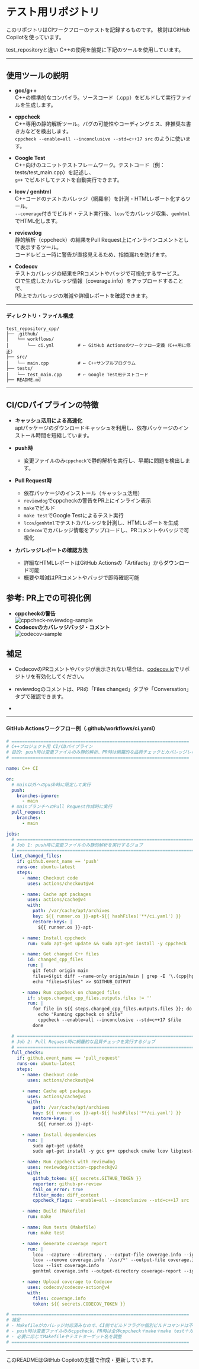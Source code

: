 # テスト用リポジトリ

このリポジトリはCIワークフローのテストを記録するものです。
検討はGitHub Copilotを使っています。

test_repositoryと違い
C++の使用を前提に下記のツールを使用しています。

---
## 使用ツールの説明

- **gcc/g++**  
  C++の標準的なコンパイラ。ソースコード（.cpp）をビルドして実行ファイルを生成します。

- **cppcheck**  
  C++専用の静的解析ツール。バグの可能性やコーディングミス、非推奨な書き方などを検出します。  
  `cppcheck --enable=all --inconclusive --std=c++17 src` のように使います。

- **Google Test**  
  C++向けのユニットテストフレームワーク。テストコード（例：tests/test_main.cpp）を記述し、  
  `g++` でビルドしてテストを自動実行できます。

- **lcov / genhtml**  
  C++コードのテストカバレッジ（網羅率）を計測・HTMLレポート化するツール。  
  `--coverage`付きでビルド・テスト実行後、`lcov`でカバレッジ収集、`genhtml`でHTML化します。

- **reviewdog**  
  静的解析（cppcheck）の結果をPull Request上にインラインコメントとして表示するツール。  
  コードレビュー時に警告が直接見えるため、指摘漏れを防げます。

- **Codecov**  
  テストカバレッジの結果をPRコメントやバッジで可視化するサービス。  
  CIで生成したカバレッジ情報（coverage.info）をアップロードすることで、  
  PR上でカバレッジの増減や詳細レポートを確認できます。


---
#### ディレクトリ・ファイル構成

```
test_repository_cpp/
├── .github/
│   └── workflows/
│       └── ci.yml         # ← GitHub Actionsのワークフロー定義（C++用に修正）
├── src/
│   └── main.cpp           # ← C++サンプルプログラム
├── tests/
│   └── test_main.cpp      # ← Google Test用テストコード
├── README.md

```

---
## CI/CDパイプラインの特徴

- **キャッシュ活用による高速化**  
  aptパッケージのダウンロードキャッシュを利用し、依存パッケージのインストール時間を短縮しています。

- **push時**  
  - 変更ファイルのみ`cppcheck`で静的解析を実行し、早期に問題を検出します。

- **Pull Request時**  
  - 依存パッケージのインストール（キャッシュ活用）
  - `reviewdog`でcppcheckの警告をPR上にインライン表示
  - `make`でビルド
  - `make test`でGoogle Testによるテスト実行
  - `lcov`/`genhtml`でテストカバレッジを計測し、HTMLレポートを生成
  - `Codecov`でカバレッジ情報をアップロードし、PRコメントやバッジで可視化

- **カバレッジレポートの確認方法**  
  - 詳細なHTMLレポートはGitHub Actionsの「Artifacts」からダウンロード可能
  - 概要や増減はPRコメントやバッジで即時確認可能

## 参考: PR上での可視化例

- **cppcheckの警告**  
  ![cppcheck-reviewdog-sample](https://user-images.githubusercontent.com/12345678/xxxxxx/reviewdog-cppcheck-sample.png)
- **Codecovのカバレッジバッジ・コメント**  
  ![codecov-sample](https://user-images.githubusercontent.com/12345678/xxxxxx/codecov-sample.png)


## 補足

- CodecovのPRコメントやバッジが表示されない場合は、[codecov.io](https://codecov.io/)でリポジトリを有効化してください。
- reviewdogのコメントは、PRの「Files changed」タブや「Conversation」タブで確認できます。

-

---
#### GitHub Actionsワークフロー例（.github/workflows/ci.yaml）

```yaml
# ===================================================================
# C++プロジェクト用 CI/CDパイプライン
# 目的: push時は変更ファイルのみ静的解析、PR時は網羅的な品質チェックとカバレッジレポート生成
# ===================================================================

name: C++ CI

on:
  # main以外へのpush時に限定して実行
  push:
    branches-ignore:
      - main
  # mainブランチへのPull Request作成時に実行
  pull_request:
    branches:
      - main

jobs:
  # ===================================================================
  # Job 1: push時に変更ファイルのみ静的解析を実行するジョブ
  # ===================================================================
  lint_changed_files:
    if: github.event_name == 'push'
    runs-on: ubuntu-latest
    steps:
      - name: Checkout code
        uses: actions/checkout@v4

      - name: Cache apt packages
        uses: actions/cache@v4
        with:
          path: /var/cache/apt/archives
          key: ${{ runner.os }}-apt-${{ hashFiles('**/ci.yaml') }}
          restore-keys: |
            ${{ runner.os }}-apt-

      - name: Install cppcheck
        run: sudo apt-get update && sudo apt-get install -y cppcheck

      - name: Get changed C++ files
        id: changed_cpp_files
        run: |
          git fetch origin main
          files=$(git diff --name-only origin/main | grep -E '\.(cpp|hpp|cc|cxx|h)$' || true)
          echo "files=$files" >> $GITHUB_OUTPUT

      - name: Run cppcheck on changed files
        if: steps.changed_cpp_files.outputs.files != ''
        run: |
          for file in ${{ steps.changed_cpp_files.outputs.files }}; do
            echo "Running cppcheck on $file"
            cppcheck --enable=all --inconclusive --std=c++17 $file
          done

  # ===================================================================
  # Job 2: Pull Request時に網羅的な品質チェックを実行するジョブ
  # ===================================================================
  full_checks:
    if: github.event_name == 'pull_request'
    runs-on: ubuntu-latest
    steps:
      - name: Checkout code
        uses: actions/checkout@v4

      - name: Cache apt packages
        uses: actions/cache@v4
        with:
          path: /var/cache/apt/archives
          key: ${{ runner.os }}-apt-${{ hashFiles('**/ci.yaml') }}
          restore-keys: |
            ${{ runner.os }}-apt-

      - name: Install dependencies
        run: |
          sudo apt-get update
          sudo apt-get install -y gcc g++ cppcheck cmake lcov libgtest-dev

      - name: Run cppcheck with reviewdog
        uses: reviewdog/action-cppcheck@v2
        with:
          github_token: ${{ secrets.GITHUB_TOKEN }}
          reporter: github-pr-review
          fail_on_error: true
          filter_mode: diff_context
          cppcheck_flags: --enable=all --inconclusive --std=c++17 src

      - name: Build (Makefile)
        run: make

      - name: Run tests (Makefile)
        run: make test

      - name: Generate coverage report
        run: |
          lcov --capture --directory . --output-file coverage.info --ignore-errors mismatch
          lcov --remove coverage.info '/usr/*' --output-file coverage.info
          lcov --list coverage.info
          genhtml coverage.info --output-directory coverage-report --ignore-errors mismatch

      - name: Upload coverage to Codecov
        uses: codecov/codecov-action@v4
        with:
          files: coverage.info
          token: ${{ secrets.CODECOV_TOKEN }}

# ===================================================================
# 補足
# - Makefileがカバレッジ対応済みなので、CI側でビルドフラグや個別ビルドコマンドは不要
# - push時は変更ファイルのみcppcheck、PR時は全体cppcheck＋make＋make test＋カバレッジ
# - 必要に応じてMakefileやテストターゲット名を調整
# ===================================================================
```

---

このREADMEはGitHub Copilotの支援で作成・更新しています。
